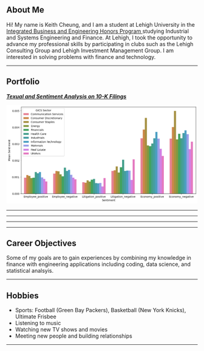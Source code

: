 ## About Me
Hi! My name is Keith Cheung, and I am a student at Lehigh University in the <a href = "https://ibe.lehigh.edu/">Integrated Business and Engineering Honors Program </a> studying Industrial and Systems Engineering and Finance. At Lehigh, I took the opportunity to advance my professional skills by participating in clubs such as the Lehigh Consulting Group and Lehigh Investment Management Group. I am interested in solving problems with finance and technology. 

<!-- Upload your own photo and change the path -->


---

## Portfolio

<!-- You can link to other websites, PDFs in this repo, and other pages in this repo -->

_**[Texual and Sentiment Analysis on 10-K Filings](report)**_


<img src="images/GICS_Sector.png?raw=true"/>

---


---



---



---

## Career Objectives

Some of my goals are to gain experiences by combining my knowledge in finance with engineering applications including coding, data science, and statistical analsyis. 

---

## Hobbies
* Sports: Football (Green Bay Packers), Basketball (New York Knicks), Ultimate Frisbee
* Listening to music
* Watching new TV shows and movies
* Meeting new people and building relationships

---

